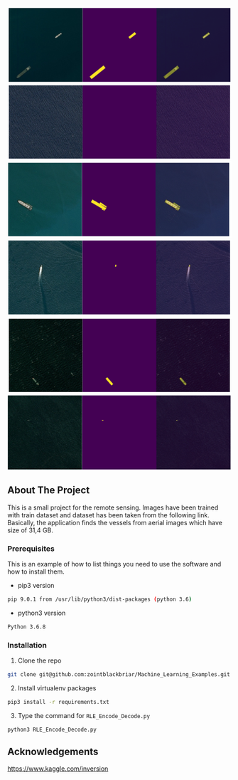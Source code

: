 

<!-- PROJECT SHIELDS -->
<!--
*** I'm using markdown "reference style" links for readability.
*** Reference links are enclosed in brackets [ ] instead of parentheses ( ).
*** See the bottom of this document for the declaration of the reference variables
*** for contributors-url, forks-url, etc. This is an optional, concise syntax you may use.
*** https://www.markdownguide.org/basic-syntax/#reference-style-links
-->
<!-- [![Contributors][contributors-shield]][contributors-url]
[![Forks][forks-shield]][forks-url]
[![Stargazers][stars-shield]][stars-url]
[![Issues][issues-shield]][issues-url]
[![MIT License][license-shield]][license-url]
[![LinkedIn][linkedin-shield]][linkedin-url] -->



<!-- PROJECT LOGO -->
<!--<br />
<p align="center">
  <a href="https://github.com/othneildrew/Best-README-Template">
    <img src="results/Screenshot_from_2020-03-06_18-55-42.png" alt="Logo" width="80" height="80">
  </a>

  <a href="https://github.com/othneildrew/Best-README-Template">
    <img src="results/Screenshot_from_2020-03-06_18-57-59.png" alt="Logo" width="80" height="80">
  </a>

  <a href="https://github.com/othneildrew/Best-README-Template">
    <img src="results/Screenshot_from_2020-03-06_19-05-20.png" alt="Logo" width="80" height="80">
  </a>

  <a href="https://github.com/othneildrew/Best-README-Template">
    <img src="results/Screenshot_from_2020-03-06_19-08-31.png" alt="Logo" width="80" height="80">
  </a>

  <a href="https://github.com/othneildrew/Best-README-Template">
    <img src="results/Screenshot_from_2020-03-06_19-09-57.png" alt="Logo" width="80" height="80">
  </a>

  <a href="https://github.com/othneildrew/Best-README-Template">
    <img src="results/Screenshot_from_2020-03-06_19-42-24.png" alt="Logo" width="80" height="80">
  </a>

  <h3 align="center">Best-README-Template</h3>

  <p align="center">
    An awesome README template to jumpstart your projects!
    <br />
    <a href="https://github.com/othneildrew/Best-README-Template"><strong>Explore the docs »</strong></a>
    <br />
    <br />
    <a href="https://github.com/othneildrew/Best-README-Template">View Demo</a>
    ·
    <a href="https://github.com/othneildrew/Best-README-Template/issues">Report Bug</a>
    ·
    <a href="https://github.com/othneildrew/Best-README-Template/issues">Request Feature</a>
  </p>
</p> -->

![alt text](https://github.com/zointblackbriar/Machine_Learning_Examples/blob/master/RLE_Encode/results/Screenshot_from_2020-03-06_18-55-42.png)
![alt text](https://github.com/zointblackbriar/Machine_Learning_Examples/blob/master/RLE_Encode/results/Screenshot_from_2020-03-06_18-57-59.png)
![alt text](https://github.com/zointblackbriar/Machine_Learning_Examples/blob/master/RLE_Encode/results/Screenshot_from_2020-03-06_19-05-20.png)
![alt text](https://github.com/zointblackbriar/Machine_Learning_Examples/blob/master/RLE_Encode/results/Screenshot_from_2020-03-06_19-08-31.png)
![alt text](https://github.com/zointblackbriar/Machine_Learning_Examples/blob/master/RLE_Encode/results/Screenshot_from_2020-03-06_19-09-57.png)
![alt text](https://github.com/zointblackbriar/Machine_Learning_Examples/blob/master/RLE_Encode/results/Screenshot_from_2020-03-06_19-42-24.png)




<!-- TABLE OF CONTENTS -->
<!-- ## Table of Contents -->

<!-- * [About the Project](#about-the-project)
  * [Built With](#built-with)
* [Getting Started](#getting-started)
  * [Prerequisites](#prerequisites)
  * [Installation](#installation)
* [Usage](#usage)
<! --* [Roadmap](#roadmap)
* [Contributing](#contributing)
* [License](#license)
* [Contact](#contact)
* [Acknowledgements](#acknowledgements)  -->



<!-- ABOUT THE PROJECT -->
## About The Project
This is a small project for the remote sensing. Images have been trained with train dataset and dataset has been taken from the following link. Basically, the application finds the vessels from aerial images which have size of 31,4 GB.

  <a href="https://www.kaggle.com/c/airbus-ship-detection/data">
  </a>

<!-- A test project for remote sensing

[![Product Name Screen Shot][product-screenshot]](https://example.com)

There are many great README templates available on GitHub, however, I didn't find one that really suit my needs so I created this enhanced one. I want to create a README template so amazing that it'll be the last one you ever need.

Here's why:
* Your time should be focused on creating something amazing. A project that solves a problem and helps others
* You shouldn't be doing the same tasks over and over like creating a README from scratch
* You should element DRY principles to the rest of your life :smile:

Of course, no one template will serve all projects since your needs may be different. So I'll be adding more in the near future. You may also suggest changes by forking this repo and creating a pull request or opening an issue.

A list of commonly used resources that I find helpful are listed in the acknowledgements. -->

<!-- ### Built With -->
<!-- This section should list any major frameworks that you built your project using. Leave any add-ons/plugins for the acknowledgements section. Here are a few examples.
* [Bootstrap](https://getbootstrap.com)
* [JQuery](https://jquery.com)
* [Laravel](https://laravel.com) -->



<!-- GETTING STARTED -->
<!-- ## Getting Started -->

<!-- This is an example of how you may give instructions on setting up your project locally.
To get a local copy up and running follow these simple example steps. -->

### Prerequisites

This is an example of how to list things you need to use the software and how to install them.
* pip3 version
```sh
pip 9.0.1 from /usr/lib/python3/dist-packages (python 3.6)
```
* python3 version
```sh
Python 3.6.8
```


### Installation

<!-- 1. Get a free API Key at [https://example.com](https://example.com) -->
1. Clone the repo
```sh
git clone git@github.com:zointblackbriar/Machine_Learning_Examples.git
```
2. Install virtualenv packages
```sh
pip3 install -r requirements.txt
```
3. Type the command for `RLE_Encode_Decode.py`
```sh
python3 RLE_Encode_Decode.py
```

<!-- If you want to create a Javascript code snippet
```JS

``` -->




<!-- USAGE EXAMPLES -->
<!-- ## Usage -->

<!-- Use this space to show useful examples of how a project can be used. Additional screenshots, code examples and demos work well in this space. You may also link to more resources. -->

<!-- _For more examples, please refer to the [Documentation](https://example.com)_ -->



<!-- ROADMAP -->
<!-- ## Roadmap

See the [open issues](https://github.com/othneildrew/Best-README-Template/issues) for a list of proposed features (and known issues).
 -->


<!-- CONTRIBUTING -->
<!-- ## Contributing -->

<!-- Contributions are what make the open source community such an amazing place to be learn, inspire, and create. Any contributions you make are **greatly appreciated**. -->

<!-- 1. Fork the Project
2. Create your Feature Branch (`git checkout -b feature/AmazingFeature`)
3. Commit your Changes (`git commit -m 'Add some AmazingFeature'`)
4. Push to the Branch (`git push origin feature/AmazingFeature`)
5. Open a Pull Request -->



<!-- LICENSE -->
<!-- ## License -->

<!-- Distributed under the MIT License. See `LICENSE` for more information. -->



<!-- CONTACT -->
<!-- ## Contact -->

<!-- Your Name - [@your_twitter](https://twitter.com/your_username) - email@example.com

Project Link: [https://github.com/your_username/repo_name](https://github.com/your_username/repo_name) -->



<!-- ACKNOWLEDGEMENTS -->
## Acknowledgements
https://www.kaggle.com/inversion
<!--
* [GitHub Emoji Cheat Sheet](https://www.webpagefx.com/tools/emoji-cheat-sheet)
* [Img Shields](https://shields.io)
* [Choose an Open Source License](https://choosealicense.com)
* [GitHub Pages](https://pages.github.com)
* [Animate.css](https://daneden.github.io/animate.css)
* [Loaders.css](https://connoratherton.com/loaders)
* [Slick Carousel](https://kenwheeler.github.io/slick)
* [Smooth Scroll](https://github.com/cferdinandi/smooth-scroll)
* [Sticky Kit](http://leafo.net/sticky-kit)
* [JVectorMap](http://jvectormap.com)
* [Font Awesome](https://fontawesome.com) -->



<!-- MARKDOWN LINKS & IMAGES -->
<!-- https://www.markdownguide.org/basic-syntax/#reference-style-links -->
<!--[contributors-shield]: https://img.shields.io/github/contributors/othneildrew/Best-README-Template.svg?style=flat-square
[contributors-url]: https://github.com/othneildrew/Best-README-Template/graphs/contributors
[forks-shield]: https://img.shields.io/github/forks/othneildrew/Best-README-Template.svg?style=flat-square
[forks-url]: https://github.com/othneildrew/Best-README-Template/network/members
[stars-shield]: https://img.shields.io/github/stars/othneildrew/Best-README-Template.svg?style=flat-square
[stars-url]: https://github.com/othneildrew/Best-README-Template/stargazers
[issues-shield]: https://img.shields.io/github/issues/othneildrew/Best-README-Template.svg?style=flat-square
[issues-url]: https://github.com/othneildrew/Best-README-Template/issues
[license-shield]: https://img.shields.io/github/license/othneildrew/Best-README-Template.svg?style=flat-square
[license-url]: https://github.com/othneildrew/Best-README-Template/blob/master/LICENSE.txt
[linkedin-shield]: https://img.shields.io/badge/-LinkedIn-black.svg?style=flat-square&logo=linkedin&colorB=555
[linkedin-url]: https://linkedin.com/in/othneildrew
[product-screenshot]: images/screenshot.png -->
